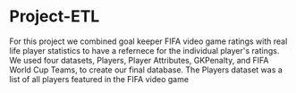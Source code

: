 # Project-ETL

For this project we combined goal keeper FIFA video game ratings with real life player statistics to have a refernece for the individual player's ratings. We used four datasets, Players, Player Attributes, GKPenalty, and FIFA World Cup Teams, to create our final database. The Players dataset was a list of all players featured in the FIFA video game
